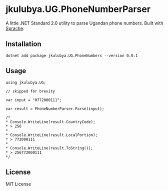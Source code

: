 # jkulubya.UG.PhoneNumberParser

A little .NET Standard 2.0 utility to parse Ugandan phone numbers. Built with [Sprache](https://github.com/sprache/Sprache).

## Installation
```
dotnet add package jkulubya.UG.PhoneNumbers --version 0.0.1 
```

## Usage
```
using jkulubya.UG;

// skipped for brevity

var input = "0772000111";

var result = PhoneNumberParser.Parse(input);

/*
* Console.WriteLine(result.CountryCode);
* > 256
*
* Console.WriteLine(result.LocalPortion);
* > 772000111
*
* Console.WriteLine(result.ToString());
* > 256772000111
*/
```

## License
MIT License